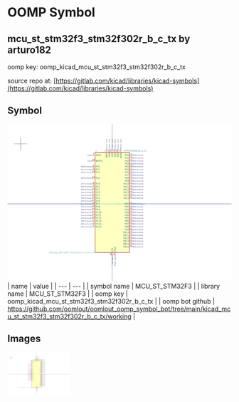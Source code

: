 # OOMP Symbol  
## mcu_st_stm32f3_stm32f302r_b_c_tx  by arturo182  
  
oomp key: oomp_kicad_mcu_st_stm32f3_stm32f302r_b_c_tx  
  
source repo at: [https://gitlab.com/kicad/libraries/kicad-symbols](https://gitlab.com/kicad/libraries/kicad-symbols)  
## Symbol  
  
[![working.png](working_600.png)](working.png)  
| name | value | 
| --- | --- | 
| symbol name | MCU_ST_STM32F3 | 
| library name | MCU_ST_STM32F3 | 
| oomp key | oomp_kicad_mcu_st_stm32f3_stm32f302r_b_c_tx | 
| oomp bot github | https://github.com/oomlout/oomlout_oomp_symbol_bot/tree/main/kicad_mcu_st_stm32f3_stm32f302r_b_c_tx/working | 
## Images  
  
[![working.png](working_140.png)](working.png)  
